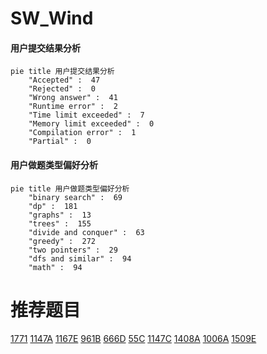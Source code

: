 # SW_Wind

<!-- tabs:start -->



#### **用户提交结果分析**

```mermaid
pie title 用户提交结果分析
    "Accepted" :  47
    "Rejected" :  0
    "Wrong answer" :  41
    "Runtime error" :  2
    "Time limit exceeded" :  7
    "Memory limit exceeded" :  0
    "Compilation error" :  1
    "Partial" :  0
```

#### **用户做题类型偏好分析**

```mermaid
pie title 用户做题类型偏好分析
    "binary search" :  69
    "dp" :  181
    "graphs" :  13
    "trees" :  155
    "divide and conquer" :  63
    "greedy" :  272
    "two pointers" :  29
    "dfs and similar" :  94
    "math" :  94
```



<!-- tabs:end -->
# 推荐题目
[1771](https://codeforces.com/contest/177/problem/1)
[1147A](https://codeforces.com/contest/1147/problem/A)
[1167E](https://codeforces.com/contest/1167/problem/E)
[961B](https://codeforces.com/contest/961/problem/B)
[666D](https://codeforces.com/contest/666/problem/D)
[55C](https://codeforces.com/contest/55/problem/C)
[1147C](https://codeforces.com/contest/1147/problem/C)
[1408A](https://codeforces.com/contest/1408/problem/A)
[1006A](https://codeforces.com/contest/1006/problem/A)
[1509E](https://codeforces.com/contest/1509/problem/E)
